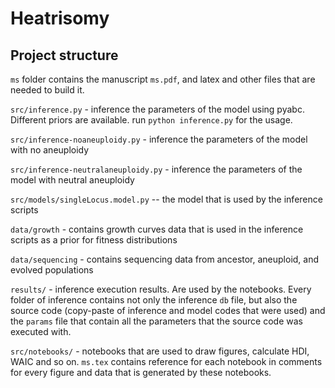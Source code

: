 # Heatrisomy

## Project structure

`ms` folder contains the manuscript `ms.pdf`, and latex and other files that are needed to build it.

`src/inference.py` - inference the parameters of the model using pyabc. Different priors are available. run `python inference.py` for the usage.

`src/inference-noaneuploidy.py` - inference the parameters of the model with no aneuploidy

`src/inference-neutralaneuploidy.py` - inference the parameters of the model with neutral aneuploidy

`src/models/singleLocus.model.py` -- the model that is used by the inference scripts


`data/growth` - contains growth curves data that is used in the inference scripts as a prior for fitness distributions

`data/sequencing` - contains sequencing data from ancestor, aneuploid, and evolved populations

`results/` - inference execution results. Are used by the notebooks. Every folder of inference contains not only the inference `db` file, but also the source code (copy-paste of inference and model codes that were used) and the `params` file that contain all the parameters that the source code was executed with.

`src/notebooks/` - notebooks that are used to draw figures, calculate HDI, WAIC and so on. `ms.tex` contains reference for each notebook in comments for every figure and data that is generated by these notebooks.


